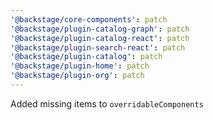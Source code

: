 ```yaml
---
'@backstage/core-components': patch
'@backstage/plugin-catalog-graph': patch
'@backstage/plugin-catalog-react': patch
'@backstage/plugin-search-react': patch
'@backstage/plugin-catalog': patch
'@backstage/plugin-home': patch
'@backstage/plugin-org': patch
---
```


Added missing items to `overridableComponents`
